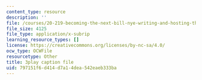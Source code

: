 ```yaml
---
content_type: resource
description: ''
file: /courses/20-219-becoming-the-next-bill-nye-writing-and-hosting-the-educational-show-january-iap-2015/797151f6d414d7a14dea542eaeb333ba_RMRI-Q3PMLE.srt
file_size: 4125
file_type: application/x-subrip
learning_resource_types: []
license: https://creativecommons.org/licenses/by-nc-sa/4.0/
ocw_type: OCWFile
resourcetype: Other
title: 3play caption file
uid: 797151f6-d414-d7a1-4dea-542eaeb333ba
---
```

